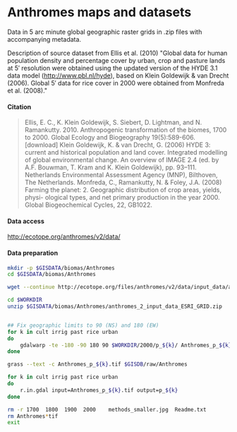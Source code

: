 # Anthromes maps and datasets

Data in 5 arc minute global geographic raster grids in .zip files with accompanying metadata.

Description of source dataset from Ellis et al. (2010) "Global data for human population density and percentage cover by urban, crop and pasture lands at 5′ resolution were obtained using the updated version of the HYDE 3.1 data model (http://www.pbl.nl/hyde), based on Klein Goldewijk & van Drecht (2006). Global 5′ data for rice cover in 2000 were obtained from Monfreda et al. (2008)."

#### Citation

> Ellis, E. C., K. Klein Goldewijk, S. Siebert, D. Lightman, and N. Ramankutty. 2010. Anthropogenic transformation of the biomes, 1700 to 2000. Global Ecology and Biogeography 19(5):589-606. [download]
> Klein Goldewijk, K. & van Drecht, G. (2006) HYDE 3: current and historical population and land cover. Integrated modelling of global environmental change. An overview of IMAGE 2.4 (ed. by A.F. Bouwman, T. Kram and K. Klein Goldewijk), pp. 93–111. Netherlands Environmental Assessment Agency (MNP), Bilthoven, The Netherlands.
> Monfreda, C., Ramankutty, N. & Foley, J.A. (2008) Farming the planet: 2. Geographic distribution of crop areas, yields, physi- ological types, and net primary production in the year 2000. Global Biogeochemical Cycles, 22, GB1022.

#### Data access

http://ecotope.org/anthromes/v2/data/

#### Data preparation

```sh
mkdir -p $GISDATA/biomas/Anthromes
cd $GISDATA/biomas/Anthromes

wget --continue http://ecotope.org/files/anthromes/v2/data/input_data/anthromes_2_input_data_ESRI_GRID.zip

cd $WORKDIR
unzip $GISDATA/biomas/Anthromes/anthromes_2_input_data_ESRI_GRID.zip


## Fix geographic limits to 90 (NS) and 180 (EW)
for k in cult irrig past rice urban
do
    gdalwarp -te -180 -90 180 90 $WORKDIR/2000/p_${k}/ Anthromes_p_${k}.tif
done

grass --text -c Anthromes_p_${k}.tif $GISDB/raw/Anthromes

for k in cult irrig past rice urban
do
    r.in.gdal input=Anthromes_p_${k}.tif output=p_${k}
done

rm -r 1700  1800  1900  2000	methods_smaller.jpg  Readme.txt
rm Anthromes*tif
exit
```
